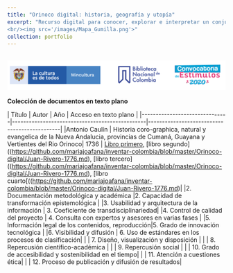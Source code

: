 ```yaml
---
title: "Orinoco digital: historia, geografía y utopía"
excerpt: "Recurso digital para conocer, explorar e interpretar un conjunto de documentos históricos del siglo dieziocho conectados a la historia de las regiones orientales del virreinato del Nuevo Reino de Granada y en particular con el río Orinoco.
<br/><img src='/images/Mapa_Gumilla.png'>"
collection: portfolio
---
```


<br/><img src='/images/TiraLogosMin+BNC+Estimulos.png'>

**Colección de documentos en texto plano**


| Título | Autor | Año | Acceso en texto plano |
|-------------------------------|------------------------------------------------|----------------------------------------------|
|Antonio Caulín | Historia coro-graphica, natural y evangelica de la Nueva Andalucia, provincias de Cumaná, Guayana y Vertientes del Rio Orinoco| 1736 | [Libro primero](https://github.com/mariajoafana/inventar-colombia/blob/master/Orinoco-digital/Juan-Rivero-1776.md), [libro segundo]((https://github.com/mariajoafana/inventar-colombia/blob/master/Orinoco-digital/Juan-Rivero-1776.md), [libro tercero]((https://github.com/mariajoafana/inventar-colombia/blob/master/Orinoco-digital/Juan-Rivero-1776.md), [libro cuarto[((https://github.com/mariajoafana/inventar-colombia/blob/master/Orinoco-digital/Juan-Rivero-1776.md)|
|2. Documentación metodológica y académica |2. Capacidad de transformación epistemológica |
|3. Usabilidad y arquitectura de la información | 3. Coeficiente de transdisciplinariedad|
|4. Control de calidad del proyecto | 4. Consulta con expertos y asesores en varias fases |
|5. Información legal de los contenidos, reproducción|5. Grado de innovación tecnológica |
|6. Visibilidad y difusión | 6. Uso de estándares en los procesos de clasificación|
|  | 7. Diseño, visualización y disposición |
|  | 8. Repercusión científico-académica |
|  | 9. Repercusión social |
|  | 10. Grado de accesibilidad y sostenibilidad en el tiempo|
|  | 11. Atención a cuestiones ética|
|  | 12. Proceso de publicación y difusión de resultados|
